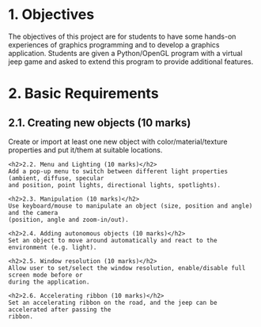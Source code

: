 <h1> 1. Objectives </h1>
    The objectives of this project are for students to have some hands-on experiences of graphics
    programming and to develop a graphics application. Students are given a Python/OpenGL
    program with a virtual jeep game and asked to extend this program to provide additional features.

<h1> 2. Basic Requirements </h1>
    <h2>2.1.  Creating new objects (10 marks) </h2>
        Create or import at least one new object with color/material/texture properties and put
        it/them at suitable locations.

    <h2>2.2. Menu and Lighting (10 marks)</h2>
    Add a pop-up menu to switch between different light properties (ambient, diffuse, specular
    and position, point lights, directional lights, spotlights).

    <h2>2.3. Manipulation (10 marks)</h2>
    Use keyboard/mouse to manipulate an object (size, position and angle) and the camera
    (position, angle and zoom-in/out).

    <h2>2.4. Adding autonomous objects (10 marks)</h2>
    Set an object to move around automatically and react to the environment (e.g. light).

    <h2>2.5. Window resolution (10 marks)</h2>
    Allow user to set/select the window resolution, enable/disable full screen mode before or
    during the application.

    <h2>2.6. Accelerating ribbon (10 marks)</h2>
    Set an accelerating ribbon on the road, and the jeep can be accelerated after passing the
    ribbon.
